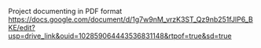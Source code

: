 Project documenting in PDF format
https://docs.google.com/document/d/1g7w9nM_vrzK3ST_Qz9nb251fJlP6_BKE/edit?usp=drive_link&ouid=102859064443536831148&rtpof=true&sd=true

